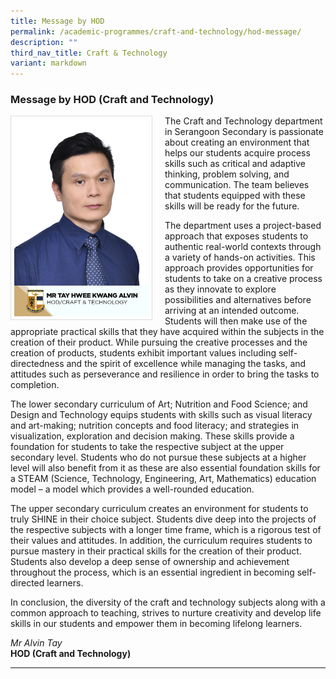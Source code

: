 ```yaml
---
title: Message by HOD
permalink: /academic-programmes/craft-and-technology/hod-message/
description: ""
third_nav_title: Craft & Technology
variant: markdown
---
```

### Message by HOD (Craft and Technology)

<img src="/images/School%20Management%20Team/Tay_Hwee_Kwang_Alvin.jpg" style="width:215px; height:315px; margin-right:20px; border:0.5px solid Gainsboro; padding: 5px" align="Left">

The Craft and Technology department in Serangoon Secondary is passionate about creating an environment that helps our students acquire process skills such as critical and adaptive thinking, problem solving, and communication. The team believes that students equipped with these skills will be ready for the future.

The department uses a project-based approach that exposes students to authentic real-world contexts through a variety of hands-on activities. This approach provides opportunities for students to take on a creative process as they innovate to explore possibilities and alternatives before arriving at an intended outcome. Students will then make use of the appropriate practical skills that they have acquired within the subjects in the creation of their product. While pursuing the creative processes and the creation of products, students exhibit important values including self-directedness and the spirit of excellence while managing the tasks, and attitudes such as perseverance and resilience in order to bring the tasks to completion.

The lower secondary curriculum of Art; Nutrition and Food Science; and Design and Technology equips students with skills such as visual literacy and art-making; nutrition concepts and food literacy; and strategies in visualization, exploration and decision making. These skills provide a foundation for students to take the respective subject at the upper secondary level. Students who do not pursue these subjects at a higher level will also benefit from it as these are also essential foundation skills for a STEAM (Science, Technology, Engineering, Art, Mathematics) education model – a model which provides a well-rounded education.

The upper secondary curriculum creates an environment for students to truly SHINE in their choice subject.  Students dive deep into the projects of the respective subjects with a longer time frame, which is a rigorous test of their values and attitudes. In addition, the curriculum requires students to pursue mastery in their practical skills for the creation of their product. Students also develop a deep sense of ownership and achievement throughout the process, which is an essential ingredient in becoming self-directed learners.

In conclusion, the diversity of the craft and technology subjects along with a common approach to teaching, strives to nurture creativity and develop life skills in our students and empower them in becoming lifelong learners.

*Mr Alvin Tay*
<br>**HOD (Craft and Technology)**

<hr>